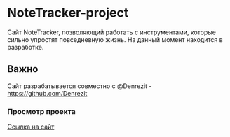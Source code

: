 # NoteTracker-project
Сайт NoteTracker, позволяющий работать с инструментами, которые сильно упростят повседневную жизнь. На данный момент находится в разработке.
## Важно
Сайт разрабатывается совместно с @Denrezit - https://github.com/Denrezit
### Просмотр проекта
[Ссылка на сайт]([https://j1zzu.github.io/NoteTracker-project/](https://j1zzu.github.io/NoteTracker-project/))
